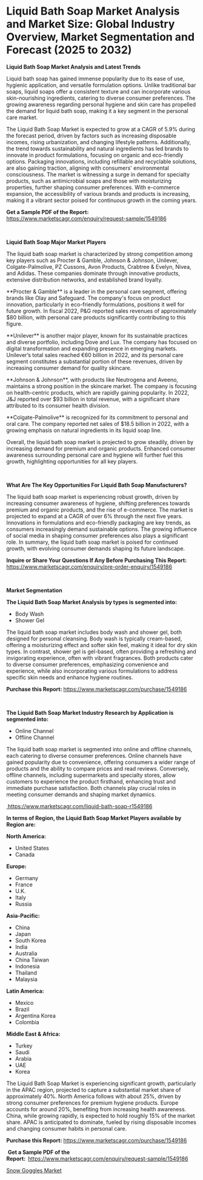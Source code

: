 <p><h1>Liquid Bath Soap Market Analysis and Market Size: Global Industry Overview, Market Segmentation and Forecast (2025 to 2032)</h1></p><p><strong>Liquid Bath Soap Market Analysis and Latest Trends</strong></p>
<p><p>Liquid bath soap has gained immense popularity due to its ease of use, hygienic application, and versatile formulation options. Unlike traditional bar soaps, liquid soaps offer a consistent texture and can incorporate various skin-nourishing ingredients, catering to diverse consumer preferences. The growing awareness regarding personal hygiene and skin care has propelled the demand for liquid bath soap, making it a key segment in the personal care market.</p><p>The Liquid Bath Soap Market is expected to grow at a CAGR of 5.9% during the forecast period, driven by factors such as increasing disposable incomes, rising urbanization, and changing lifestyle patterns. Additionally, the trend towards sustainability and natural ingredients has led brands to innovate in product formulations, focusing on organic and eco-friendly options. Packaging innovations, including refillable and recyclable solutions, are also gaining traction, aligning with consumers' environmental consciousness. The market is witnessing a surge in demand for specialty products, such as antimicrobial soaps and those with moisturizing properties, further shaping consumer preferences. With e-commerce expansion, the accessibility of various brands and products is increasing, making it a vibrant sector poised for continuous growth in the coming years.</p></p>
<p><strong>Get a Sample PDF of the Report:&nbsp;</strong> <a href="https://www.marketscagr.com/enquiry/request-sample/1549186?utm_campaign=2326&utm_medium=2&utm_source=Github&utm_content=ia&utm_term=08022025&utm_id=liquid-bath-soap">https://www.marketscagr.com/enquiry/request-sample/1549186</a></p>
<p>&nbsp;</p>
<p><strong>Liquid Bath Soap Major Market Players</strong></p>
<p><p>The liquid bath soap market is characterized by strong competition among key players such as Procter & Gamble, Johnson & Johnson, Unilever, Colgate-Palmolive, PZ Cussons, Avon Products, Crabtree & Evelyn, Nivea, and Adidas. These companies dominate through innovative products, extensive distribution networks, and established brand loyalty.</p><p>**Procter & Gamble** is a leader in the personal care segment, offering brands like Olay and Safeguard. The company's focus on product innovation, particularly in eco-friendly formulations, positions it well for future growth. In fiscal 2022, P&G reported sales revenues of approximately $80 billion, with personal care products significantly contributing to this figure.</p><p>**Unilever** is another major player, known for its sustainable practices and diverse portfolio, including Dove and Lux. The company has focused on digital transformation and expanding presence in emerging markets. Unilever’s total sales reached €60 billion in 2022, and its personal care segment constitutes a substantial portion of these revenues, driven by increasing consumer demand for quality skincare.</p><p>**Johnson & Johnson**, with products like Neutrogena and Aveeno, maintains a strong position in the skincare market. The company is focusing on health-centric products, which are rapidly gaining popularity. In 2022, J&J reported over $93 billion in total revenue, with a significant share attributed to its consumer health division.</p><p>**Colgate-Palmolive** is recognized for its commitment to personal and oral care. The company reported net sales of $18.5 billion in 2022, with a growing emphasis on natural ingredients in its liquid soap line.</p><p>Overall, the liquid bath soap market is projected to grow steadily, driven by increasing demand for premium and organic products. Enhanced consumer awareness surrounding personal care and hygiene will further fuel this growth, highlighting opportunities for all key players.</p></p>
<p>&nbsp;</p>
<p><strong>What Are The Key Opportunities For Liquid Bath Soap Manufacturers?</strong></p>
<p><p>The liquid bath soap market is experiencing robust growth, driven by increasing consumer awareness of hygiene, shifting preferences towards premium and organic products, and the rise of e-commerce. The market is projected to expand at a CAGR of over 6% through the next five years. Innovations in formulations and eco-friendly packaging are key trends, as consumers increasingly demand sustainable options. The growing influence of social media in shaping consumer preferences also plays a significant role. In summary, the liquid bath soap market is poised for continued growth, with evolving consumer demands shaping its future landscape.</p></p>
<p><strong>Inquire or Share Your Questions If Any Before Purchasing This Report:</strong> <a href="https://www.marketscagr.com/enquiry/pre-order-enquiry/1549186?utm_campaign=2326&utm_medium=2&utm_source=Github&utm_content=ia&utm_term=08022025&utm_id=liquid-bath-soap">https://www.marketscagr.com/enquiry/pre-order-enquiry/1549186</a></p>
<p>&nbsp;</p>
<p><strong>Market Segmentation</strong></p>
<p><strong>The Liquid Bath Soap Market Analysis by types is segmented into:</strong></p>
<p><ul><li>Body Wash</li><li>Shower Gel</li></ul></p>
<p><p>The liquid bath soap market includes body wash and shower gel, both designed for personal cleansing. Body wash is typically cream-based, offering a moisturizing effect and softer skin feel, making it ideal for dry skin types. In contrast, shower gel is gel-based, often providing a refreshing and invigorating experience, often with vibrant fragrances. Both products cater to diverse consumer preferences, emphasizing convenience and experience, while also incorporating various formulations to address specific skin needs and enhance hygiene routines.</p></p>
<p><strong>Purchase this Report:&nbsp;</strong><a href="https://www.marketscagr.com/purchase/1549186?utm_campaign=2326&utm_medium=2&utm_source=Github&utm_content=ia&utm_term=08022025&utm_id=liquid-bath-soap">https://www.marketscagr.com/purchase/1549186</a></p>
<p>&nbsp;</p>
<p><strong>The Liquid Bath Soap Market Industry Research by Application is segmented into:</strong></p>
<p><ul><li>Online Channel</li><li>Offline Channel</li></ul></p>
<p><p>The liquid bath soap market is segmented into online and offline channels, each catering to diverse consumer preferences. Online channels have gained popularity due to convenience, offering consumers a wider range of products and the ability to compare prices and read reviews. Conversely, offline channels, including supermarkets and specialty stores, allow customers to experience the product firsthand, enhancing trust and immediate purchase satisfaction. Both channels play crucial roles in meeting consumer demands and shaping market dynamics.</p></p>
<p><a href="https://www.marketscagr.com/liquid-bath-soap-r1549186?utm_campaign=2326&utm_medium=2&utm_source=Github&utm_content=ia&utm_term=08022025&utm_id=liquid-bath-soap">&nbsp;https://www.marketscagr.com/liquid-bath-soap-r1549186</a></p>
<p><strong>In terms of Region, the Liquid Bath Soap Market Players available by Region are:</strong></p>
<p>
    <p> <strong> North America: </strong>
        <ul>
            <li>United States</li>
            <li>Canada</li>
        </ul>
        </p> 
    <p> <strong> Europe: </strong>
        <ul>
            <li>Germany</li>
            <li>France</li>
            <li>U.K.</li>
            <li>Italy</li>
            <li>Russia</li>
        </ul>
        </p> 
    <p> <strong> Asia-Pacific: </strong>
        <ul>
            <li>China</li>
            <li>Japan</li>
            <li>South Korea</li>
            <li>India</li>
            <li>Australia</li>
            <li>China Taiwan</li>
            <li>Indonesia</li>
            <li>Thailand</li>
            <li>Malaysia</li>
        </ul>
        </p> 
    <p> <strong> Latin America: </strong>
        <ul>
            <li>Mexico</li>
            <li>Brazil</li>
            <li>Argentina Korea</li>
            <li>Colombia</li>
        </ul>
        </p> 
    <p> <strong> Middle East & Africa: </strong>
        <ul>
            <li>Turkey</li>
            <li>Saudi</li>
            <li>Arabia</li>
            <li>UAE</li>
            <li>Korea</li>
        </ul>
    </p>
    </p>
<p><p>The Liquid Bath Soap Market is experiencing significant growth, particularly in the APAC region, projected to capture a substantial market share of approximately 40%. North America follows with about 25%, driven by strong consumer preferences for premium hygiene products. Europe accounts for around 20%, benefiting from increasing health awareness. China, while growing rapidly, is expected to hold roughly 15% of the market share. APAC is anticipated to dominate, fueled by rising disposable incomes and changing consumer habits in personal care.</p></p>
<p><strong>Purchase this Report: </strong><a href="https://www.marketscagr.com/purchase/1549186?utm_campaign=2326&utm_medium=2&utm_source=Github&utm_content=ia&utm_term=08022025&utm_id=liquid-bath-soap">https://www.marketscagr.com/purchase/1549186</a></p>
<p>&nbsp;<strong>Get a Sample PDF of the Report:&nbsp;&nbsp;</strong><a href="https://www.marketscagr.com/enquiry/request-sample/1549186?utm_campaign=2326&utm_medium=2&utm_source=Github&utm_content=ia&utm_term=08022025&utm_id=liquid-bath-soap">https://www.marketscagr.com/enquiry/request-sample/1549186</a></p>
<p><strong></strong></p>
<p><p><a href="https://github.com/pearlinewhite4692/Market-Research-Report-List-1/blob/main/snow-goggles-market.md?utm_campaign=2326&utm_medium=2&utm_source=Github&utm_content=ia&utm_term=08022025&utm_id=liquid-bath-soap">Snow Goggles Market</a></p></p>